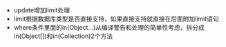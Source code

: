 - update增加limit处理
- limit根据数据库类型是否直接支持，如果直接支持就直接在后面附加limit语句
- where条件里面的in(Object...)从编译警告和处理的简单性考虑，拆分成in(Object[])和in(Collection)2个方法
